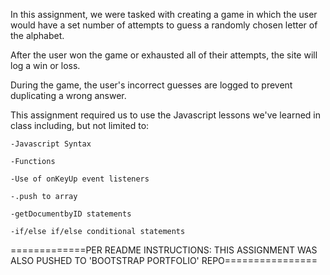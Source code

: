 In this assignment, we were tasked with creating a game in which the user would have a set number of attempts to guess a randomly chosen letter of the alphabet.

After the user won the game or exhausted all of their attempts, the site will log a win or loss.

During the game, the user's incorrect guesses are logged to prevent duplicating a wrong answer.

This assignment required us to use the Javascript lessons we've learned in class including, but not limited to:
    
    -Javascript Syntax
    
    -Functions
    
    -Use of onKeyUp event listeners
    
    -.push to array
   
    -getDocumentbyID statements
   
    -if/else if/else conditional statements

=============PER README INSTRUCTIONS: THIS ASSIGNMENT WAS ALSO PUSHED TO 'BOOTSTRAP PORTFOLIO' REPO================
